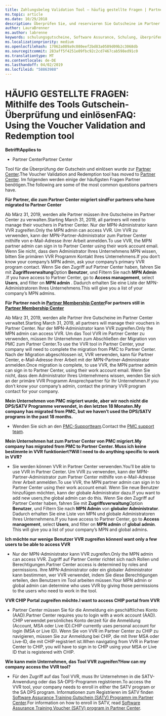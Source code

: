 ```yaml
---
title: Zahlungsbeleg Validation Tool – häufig gestellte Fragen | Partner Center
ms.topic: article
ms.date: 10/29/2018
description: Überprüfen Sie, und reservieren Sie Gutscheine im Partner Center
author: LauraBrenner
ms.author: labrenne
keywords: schulungsgutscheine, Software Assurance, Schulung, überprüfen Sie Gutscheine, reservieren Gutschein
ms.localizationpriority: medium
ms.openlocfilehash: 17062a089a9c080eef2bd83a0589d09b2c3068db
ms.sourcegitcommit: 283aff5f4251e09fbc92c2cd7467cab598ed91c0
ms.translationtype: MT
ms.contentlocale: de-DE
ms.lasthandoff: 04/02/2019
ms.locfileid: "58863988"
---
```

# <a name="faq-using-the-voucher-validation-and-redemption-tool"></a><span data-ttu-id="afafd-104">HÄUFIG GESTELLTE FRAGEN: Mithilfe des Tools Gutschein-Überprüfung und einlösen</span><span class="sxs-lookup"><span data-stu-id="afafd-104">FAQ: Using the Voucher Validation and Redemption tool</span></span> 

**<span data-ttu-id="afafd-105">Betrifft</span><span class="sxs-lookup"><span data-stu-id="afafd-105">Applies to</span></span>**

- <span data-ttu-id="afafd-106">Partner Center</span><span class="sxs-lookup"><span data-stu-id="afafd-106">Partner Center</span></span>

<span data-ttu-id="afafd-107">Tool für die Überprüfung der Gutschein und einlösen wurde zur [Partner Center](https://partner.microsoft.com/en-us/pcv/dashboard/overview).</span><span class="sxs-lookup"><span data-stu-id="afafd-107">The Voucher Validation and Redemption tool has moved to [Partner Center](https://partner.microsoft.com/en-us/pcv/dashboard/overview).</span></span> <span data-ttu-id="afafd-108">Im folgenden werden einige der häufigsten Fragen Partner benötigen.</span><span class="sxs-lookup"><span data-stu-id="afafd-108">The following are some of the most common questions partners have.</span></span> 

**<span data-ttu-id="afafd-109">Für Partner, die zum Partner Center migriert sind</span><span class="sxs-lookup"><span data-stu-id="afafd-109">For partners who have migrated to Partner Center</span></span>**

 <span data-ttu-id="afafd-110">Ab März 31, 2019, werden alle Partner müssen ihre Gutscheine im Partner Center zu verwalten.</span><span class="sxs-lookup"><span data-stu-id="afafd-110">Starting March 31, 2019, all partners will need to manage their vouchers in Partner Center.</span></span> <span data-ttu-id="afafd-111">Nur der MPN-Administrator kann VVR zugreifen.</span><span class="sxs-lookup"><span data-stu-id="afafd-111">Only the MPN admin can access VVR.</span></span> <span data-ttu-id="afafd-112">Um VVR zu verwenden, kann der MPN-Partner-Administrator zum Partner Center mithilfe von e-Mail-Adresse ihrer Arbeit anmelden.</span><span class="sxs-lookup"><span data-stu-id="afafd-112">To use VVR, the MPN partner admin can sign in to Partner Center using their work account email.</span></span> <span data-ttu-id="afafd-113">Wenn Sie nicht, dass dem Administrator Ihres Unternehmens MPN wissen, bitten Sie primären VVR Programm Kontakt Ihres Unternehmens.</span><span class="sxs-lookup"><span data-stu-id="afafd-113">If you don’t know your company’s MPN admin, ask your company’s primary VVR program contact.</span></span>  <span data-ttu-id="afafd-114">Wenn Sie den Zugriff auf Partner Center haben, fahren Sie mit **Zugriffsverwaltung**Option **Benutzer**, und Filtern Sie nach **MPN Admin** .</span><span class="sxs-lookup"><span data-stu-id="afafd-114">If you have access to Partner Center, go to **Access management**, select **Users**, and filter on **MPN admin** .</span></span> <span data-ttu-id="afafd-115">Dadurch erhalten Sie eine Liste der MPN-Administratoren Ihres Unternehmens.</span><span class="sxs-lookup"><span data-stu-id="afafd-115">This will give you a list of your company’s MPN admins.</span></span>  

**<span data-ttu-id="afafd-116">Für Partner noch in [Partner Membership Center](https://partner.microsoft.com/)</span><span class="sxs-lookup"><span data-stu-id="afafd-116">For partners still in [Partner Membership Center](https://partner.microsoft.com/)</span></span>**

<span data-ttu-id="afafd-117">Ab März 31, 2019, werden alle Partner ihre Gutscheine im Partner Center verwaltet.</span><span class="sxs-lookup"><span data-stu-id="afafd-117">Starting March 31, 2019, all partners will manage their vouchers in Partner Center.</span></span> <span data-ttu-id="afafd-118">Nur der MPN-Administrator kann VVR zugreifen.</span><span class="sxs-lookup"><span data-stu-id="afafd-118">Only the MPN admin can access VVR.</span></span> <span data-ttu-id="afafd-119">Um das Tool VVR im Partner Center zu verwenden, müssen Ihr Unternehmen zum Abschließen der Migration von PMC zum Partner Center.</span><span class="sxs-lookup"><span data-stu-id="afafd-119">To use the VVR tool in Partner Center, your company will need to complete the migration from PMC to Partner Center.</span></span> <span data-ttu-id="afafd-120">Nach der Migration abgeschlossen ist, VVR verwenden, kann für Partner Center, e-Mail-Adresse ihrer Arbeit mit der MPN-Partner-Administrator anmelden.</span><span class="sxs-lookup"><span data-stu-id="afafd-120">Once migration is complete, to use VVR, the MPN partner admin can sign in to Partner Center, using their work account email.</span></span> <span data-ttu-id="afafd-121">Wenn Sie nicht, dass dem Administrator Ihres Unternehmens wissen, wenden Sie sich an der primäre VVR Programm Ansprechpartner für Ihr Unternehmen.</span><span class="sxs-lookup"><span data-stu-id="afafd-121">If you don’t know your company’s admin, contact the primary VVR program contact for your company.</span></span>  


**<span data-ttu-id="afafd-122">Mein Unternehmen von PMC migriert wurde, aber wir noch nicht die DPS/SATV Programme verwendet, in den letzten 18 Monaten.</span><span class="sxs-lookup"><span data-stu-id="afafd-122">My company has migrated from PMC, but we haven’t used the DPS/SATV programs in the past 18 months.</span></span>**

- <span data-ttu-id="afafd-123">Wenden Sie sich an den [PMC-Supportteam](mailto:proghelp@microsoft.com).</span><span class="sxs-lookup"><span data-stu-id="afafd-123">Contact the [PMC support team](mailto:proghelp@microsoft.com).</span></span> 


**<span data-ttu-id="afafd-124">Mein Unternehmen hat zum Partner Center von PMC migriert.</span><span class="sxs-lookup"><span data-stu-id="afafd-124">My company has migrated from PMC to Partner Center.</span></span> <span data-ttu-id="afafd-125">Muss ich keine bestimmte in VVR funktioniert?</span><span class="sxs-lookup"><span data-stu-id="afafd-125">Will I need to do anything specific to work in VVR?</span></span>** 

- <span data-ttu-id="afafd-126">Sie werden können VVR in Partner Center verwenden.</span><span class="sxs-lookup"><span data-stu-id="afafd-126">You’ll be able to use VVR in Partner Center.</span></span>  <span data-ttu-id="afafd-127">Um VVR zu verwenden, kann der MPN-Partner-Administrator zum Partner Center mithilfe von e-Mail-Adresse ihrer Arbeit anmelden.</span><span class="sxs-lookup"><span data-stu-id="afafd-127">To use VVR, the MPN partner admin can sign in to Partner Center using their work account email.</span></span> <span data-ttu-id="afafd-128">Wenn Sie neue Benutzer hinzufügen möchten, kann der globale Administrator dazu.</span><span class="sxs-lookup"><span data-stu-id="afafd-128">If you want to add new users,the global admin can do this.</span></span> <span data-ttu-id="afafd-129">Wenn Sie den Zugriff auf Partner Center haben, fahren Sie mit **Zugriffsverwaltung**Option **Benutzer**, und Filtern Sie nach **MPN Admin** von **globaler Administrator**. Dadurch erhalten Sie eine Liste von MPN und globale Administratoren Ihres Unternehmens.</span><span class="sxs-lookup"><span data-stu-id="afafd-129">If you have access to Partner Center, go to **Access management**, select **Users**, and filter on **MPN admin** of **global admin**. This will give you a list of your company’s MPN and global admins.</span></span>  

**<span data-ttu-id="afafd-130">Ich möchte nur wenige Benutzer VVR zugreifen können</span><span class="sxs-lookup"><span data-stu-id="afafd-130">I want only a few users to be able to access VVR</span></span>**

- <span data-ttu-id="afafd-131">Nur der MPN-Administrator kann VVR zugreifen.</span><span class="sxs-lookup"><span data-stu-id="afafd-131">Only the MPN admin can access VVR.</span></span> <span data-ttu-id="afafd-132">Zugriff auf Partner Center richtet sich nach Rollen und Berechtigungen.</span><span class="sxs-lookup"><span data-stu-id="afafd-132">Partner Center access is determined by roles and permissions.</span></span> <span data-ttu-id="afafd-133">Ihre MPN-Administrator oder ein globaler Administrator kann bestimmen, wer VVR verwendet, indem Sie diese Berechtigungen erteilen, den Benutzern im Tool arbeiten müssen.</span><span class="sxs-lookup"><span data-stu-id="afafd-133">Your MPN admin or global admin can determine who uses VVR by giving those permissions to the users who need to work in the tool.</span></span>

**<span data-ttu-id="afafd-134">VVR CHIP Portal zugreifen möchte.</span><span class="sxs-lookup"><span data-stu-id="afafd-134">I want to access CHIP portal from VVR</span></span>**

- <span data-ttu-id="afafd-135">Partner Center müssen Sie für die Anmeldung ein geschäftliches Konto (AAD).</span><span class="sxs-lookup"><span data-stu-id="afafd-135">Partner Center requires you to login with a work account (AAD).</span></span>  <span data-ttu-id="afafd-136">CHIP verwendet persönliches Konto derzeit für die Anmeldung (Account, MSA oder Live ID).</span><span class="sxs-lookup"><span data-stu-id="afafd-136">CHIP currently uses personal account for login (MSA or Live ID).</span></span>  <span data-ttu-id="afafd-137">Wenn Sie von VVR im Partner Center zu CHIP zu navigieren, müssen Sie zur Anmeldung bei CHIP, die mit Ihrer MSA oder Live-ID, die mit CHIP registriert ist.</span><span class="sxs-lookup"><span data-stu-id="afafd-137">When navigating from VVR in Partner Center to CHIP, you will have to sign in to CHIP using your MSA or Live ID that is registered with CHIP.</span></span>

**<span data-ttu-id="afafd-138">Wie kann mein Unternehmen, das Tool VVR zugreifen?</span><span class="sxs-lookup"><span data-stu-id="afafd-138">How can my company access the VVR tool?</span></span>**

- <span data-ttu-id="afafd-139">Für den Zugriff auf das Tool VVR, muss Ihr Unternehmen in die SATV-Anwendung oder das SA-DPS-Programm registrieren.</span><span class="sxs-lookup"><span data-stu-id="afafd-139">To access the VVR tool, your company needs to enroll in either the SATV program or the SA DPS program.</span></span>
<span data-ttu-id="afafd-140">Informationen zum Registrieren im SATV finden [Software Assurance Training Gutschein (SATV) Programm im Partner Center](software-assurance-satv.md).</span><span class="sxs-lookup"><span data-stu-id="afafd-140">For information on how to enroll in SATV, read [Software Assurance Training Voucher (SATV) program in Partner Center](software-assurance-satv.md).</span></span>
 <!--
For information on how to enroll in Software Assurance DPS programs, read [Software Assurance programs in Partner Center](software-assurance-dps.md).-->